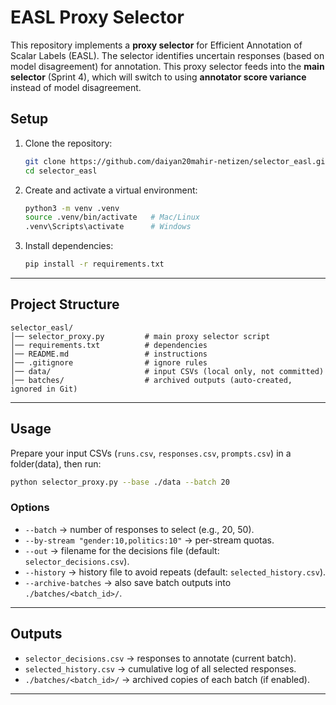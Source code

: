# EASL Proxy Selector

This repository implements a **proxy selector** for Efficient Annotation of Scalar Labels (EASL).
The selector identifies uncertain responses (based on model disagreement) for annotation. This proxy selector feeds into the **main selector** (Sprint 4),
which will switch to using **annotator score variance** instead of model disagreement.



## Setup

1. Clone the repository:
   ```bash
   git clone https://github.com/daiyan20mahir-netizen/selector_easl.git
   cd selector_easl
   ```

2. Create and activate a virtual environment:
   ```bash
   python3 -m venv .venv
   source .venv/bin/activate   # Mac/Linux
   .venv\Scripts\activate      # Windows
   ```

3. Install dependencies:
   ```bash
   pip install -r requirements.txt
   ```

---

## Project Structure
```
selector_easl/
│── selector_proxy.py         # main proxy selector script
│── requirements.txt          # dependencies
│── README.md                 # instructions
│── .gitignore                # ignore rules
│── data/                     # input CSVs (local only, not committed)
│── batches/                  # archived outputs (auto-created, ignored in Git)
```

---

##  Usage

Prepare your input CSVs (`runs.csv`, `responses.csv`, `prompts.csv`) in a folder(data), then run:

```bash
python selector_proxy.py --base ./data --batch 20
```

### Options
- `--batch` → number of responses to select (e.g., 20, 50).
- `--by-stream "gender:10,politics:10"` → per-stream quotas.
- `--out` → filename for the decisions file (default: `selector_decisions.csv`).
- `--history` → history file to avoid repeats (default: `selected_history.csv`).
- `--archive-batches` → also save batch outputs into `./batches/<batch_id>/`.

---

##  Outputs
- `selector_decisions.csv` → responses to annotate (current batch).
- `selected_history.csv` → cumulative log of all selected responses.
- `./batches/<batch_id>/` → archived copies of each batch (if enabled).

---


